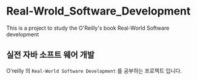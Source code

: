 # Real-Wrold_Software_Development
This is a project to study the O'Reilly's book Real-World Software development

<h2>실전 자바 소프트 웨어 개발</h2>

O'reilly 의 `Real-World Software Development` 를 공부하는 프로젝트 입니다.

